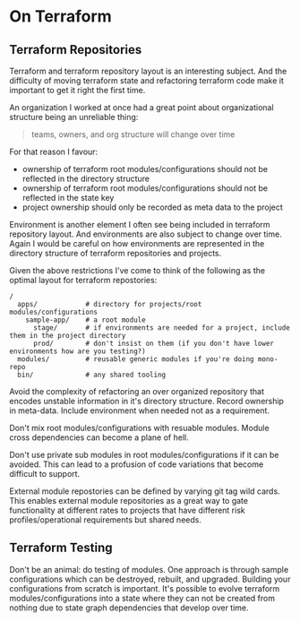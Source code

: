 # On Terraform

## Terraform Repositories
Terraform and terraform repository layout is an interesting subject.  And the difficulty of moving terraform
state and refactoring terraform code make it important to get it right the first time.

An organization I worked at once had a great point about organizational structure being an unreliable thing:

> teams, owners, and org structure will change over time

For that reason I favour:
- ownership of terraform root modules/configurations should not be reflected in the directory structure
- ownership of terraform root modules/configurations should not be reflected in the state key
- project ownership should only be recorded as meta data to the project

Environment is another element I often see being included in terraform repository layout.  And environments
are also subject to change over time.  Again I would be careful on how environments are represented in the
directory structure of terraform repositories and projects.

Given the above restrictions I've come to think of the following as the optimal layout for terraform repostories:
```
/
  apps/            # directory for projects/root modules/configurations
    sample-app/    # a root module
      stage/       # if environments are needed for a project, include them in the project directory
      prod/        # don't insist on them (if you don't have lower environments how are you testing?)
  modules/         # reusable generic modules if you're doing mono-repo
  bin/             # any shared tooling
```
Avoid the complexity of refactoring an over organized repository that encodes unstable information in it's
directory structure.  Record ownership in meta-data.  Include environment when needed not as a requirement.

Don't mix root modules/configurations with resuable modules.  Module cross dependencies can become a plane
of hell.

Don't use private sub modules in root modules/configurations if it can be avoided.  This can lead to a profusion
of code variations that become difficult to support.

External module repostories can be defined by varying git tag wild cards.  This enables external module
repositories as a great way to gate functionality at different rates to projects that have different risk
profiles/operational requirements but shared needs.

## Terraform Testing
Don't be an animal: do testing of modules.  One approach is through sample configurations which can be
destroyed, rebuilt, and upgraded.  Building your configurations from scratch is important. It's possible
to evolve terraform modules/configurations into a state where they can not be created from nothing due to
state graph dependencies that develop over time.
